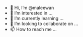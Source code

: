 - 👋 Hi, I’m @maleewan
- 👀 I’m interested in ...
- 🌱 I’m currently learning ...
- 💞️ I’m looking to collaborate on ...
- 📫 How to reach me ...

<!---
maleewan/maleewan is a ✨ special ✨ repository because its `README.md` (this file) appears on your GitHub profile.
You can click the Preview link to take a look at your changes.
--->
